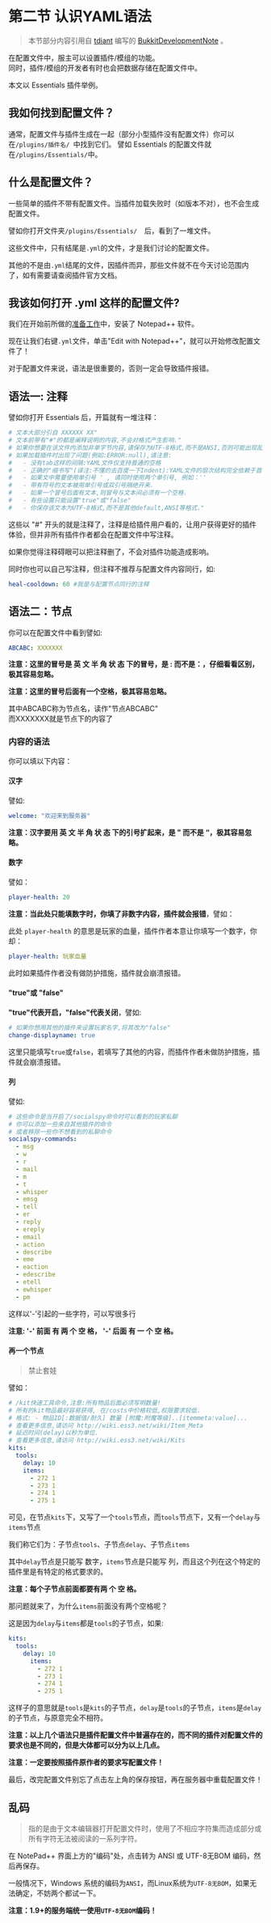 # 第二节 认识YAML语法
> 本节部分内容引用自 [tdiant](https://github.com/tdiant) 编写的 [BukkitDevelopmentNote](https://github.com/tdiant/BukkitDevelopmentNote) 。

在配置文件中，服主可以设置插件/模组的功能。  
同时，插件/模组的开发者有时也会把数据存储在配置文件中。

本文以 Essentials 插件举例。

## 我如何找到配置文件？
通常，配置文件与插件生成在一起（部分小型插件没有配置文件）你可以在`/plugins/插件名/ `中找到它们。 
譬如 Essentials 的配置文件就在`/plugins/Essentials/`中。


## 什么是配置文件？
一些简单的插件不带有配置文件。当插件加载失败时（如版本不对），也不会生成配置文件。

譬如你打开文件夹`/plugins/Essentials/  `后，看到了一堆文件。

这些文件中，只有结尾是`.yml`的文件，才是我们讨论的配置文件。

其他的不是由`.yml`结尾的文件，因插件而异，那些文件就不在今天讨论范围内了，如有需要请查阅插件官方文档。  


## 我该如何打开 .yml 这样的配置文件?
我们在开始前所做的[准备工作](Preparation.md)中，安装了 Notepad++ 软件。

现在让我们右键`.yml`文件，单击"Edit with Notepad++"，就可以开始修改配置文件了！


对于配置文件来说，语法是很重要的，否则一定会导致插件报错。

## 语法一: 注释
譬如你打开 Essentials 后，开篇就有一堆注释：

```yaml
# 文本大部分引自 XXXXXX XX"  
# 文本前带有"#"的都是阐释说明的内容,不会对格式产生影响."  
# 如果你想要在该文件内添加非单字节内容,请保存为UTF-8格式,而不是ANSI,否则可能出现乱码  
# 如果加载插件时出现了问题(例如:ERROR:null),请注意:  
#   - 没有tab这样的间隔:YAML文件仅支持普通的空格  
#   - 正确的"缩书写"(译注:不懂的去百度一下Indent):YAML文件的层次结构完全依赖于首行缩排.  
#   - 如果文中需要使用单引号 ' , 请同时使用两个单引号, 例如：''  
#   - 带有符号的文本被用单引号或双引号隔绝开来.  
#   - 如果一个冒号后面有文本,则冒号与文本间必须有一个空格.  
#   - 有些设置只能设置"true"或"false"  
#   - 你保存该文本为UTF-8格式,而不是其他default,ANSI等格式."  
```

这些以 "#" 开头的就是注释了，注释是给插件用户看的，让用户获得更好的插件体验，但并非所有插件作者都会在配置文件中写注释。

如果你觉得注释碍眼可以把注释删了，不会对插件功能造成影响。

同时你也可以自己写注释，但注释不推荐与配置文件内容同行，如:

```yaml
heal-cooldown: 60 #我是与配置节点同行的注释
```



## 语法二：节点

你可以在配置文件中看到譬如:

```yaml
ABCABC: XXXXXXX  
```

**注意：这里的冒号是 英 文 半 角 状 态 下的冒号，是 : 而不是：，仔细看看区别，极其容易忽略。**

**注意：这里的冒号后面有一个空格，极其容易忽略。**

其中ABCABC称为节点名，读作"节点ABCABC"  
而XXXXXXX就是节点下的内容了  

### 内容的语法

你可以填以下内容：

#### 汉字
譬如:  

```yaml
welcome: "欢迎来到服务器"  
```

**注意：汉字要用 英 文 半 角 状 态 下的引号扩起来，是 " 而不是 “，极其容易忽略。**

#### 数字
譬如：

```yaml
player-health: 20  
```

**注意：当此处只能填数字时，你填了非数字内容，插件就会报错**，譬如：

此处 `player-health` 的意思是玩家的血量，插件作者本意让你填写一个数字，你却：

```yaml
player-health: 玩家血量  
```

此时如果插件作者没有做防护措施，插件就会崩溃报错。


#### "true"或 "false"  
**"true"代表开启，"false"代表关闭**，譬如:  

``` yaml
# 如果你想用其他的插件来设置玩家名字,将其改为"false"
change-displayname: true  
``` 

这里只能填写`true`或`false`，若填写了其他的内容，而插件作者未做防护措施，插件就会崩溃报错。


#### 列
譬如:

```yaml
# 这些命令是当开启了/socialspy命令时可以看到的玩家私聊     
# 你可以添加一些来自其他插件的命令    
# 或者移除一些你不想看到的私聊命令    
socialspy-commands:  
  - msg      
  - w    
  - r  
  - mail  
  - m  
  - t  
  - whisper  
  - emsg  
  - tell  
  - er  
  - reply  
  - ereply  
  - email  
  - action  
  - describe  
  - eme  
  - eaction  
  - edescribe  
  - etell    
  - ewhisper  
  - pm    
```  

这样以'-'引起的一些字符，可以写很多行  

**注意: '-' 前面 有 两 个 空 格，  '-' 后面 有 一 个 空  格。**


#### 再一个节点
> 禁止套娃

譬如：
```yaml  
# /kit快速工具命令,注意:所有物品后面必须写明数量!  
# 所有的kit物品最好容易获得, 在/costs中价格较低,权限要求较低.  
# 格式: - 物品ID[:数据值/耐久] 数量 [附魔:附魔等级]..[itemmeta:value]...  
# 查看更多信息,请访问 http://wiki.ess3.net/wiki/Item_Meta  
# 延迟时间(delay)以秒为单位.  
# 查看更多信息,请访问 http://wiki.ess3.net/wiki/Kits  
kits:  
  tools:  
    delay: 10  
    items:  
      - 272 1  
      - 273 1  
      - 274 1  
      - 275 1  
``` 

可见，在节点`kits`下，又写了一个`tools`节点，而`tools`节点下，又有一个`delay`与`items`节点

我们称它们为：子节点`tools`、子节点`delay`、子节点`items`

其中`delay`节点是只能写 数字，`items`节点是只能写 列，而且这个列在这个特定的插件里是有特定的格式要求的。

**注意：每个子节点前面都要有两 个 空 格。**  

那问题就来了，为什么`items`前面没有两个空格呢？  

这是因为`delay`与`items`都是`tools`的子节点，如果:

```yaml 
kits:
  tools:
    delay: 10
      items:
        - 272 1
        - 273 1
        - 274 1
        - 275 1
``` 

这样子的意思就是`tools`是`kits`的子节点，`delay`是`tools`的子节点，`items`是`delay`的子节点，与原意完全不相符。

**注意：以上几个语法只是插件配置文件中普遍存在的，而不同的插件对配置文件的要求也是不同的，但是大体都可以分为以上几点。**  

**注意：一定要按照插件原作者的要求写配置文件！**  

最后，改完配置文件别忘了点击左上角的保存按钮，再在服务器中重载配置文件！  

## 乱码
> 指的是由于文本编辑器打开配置文件时，使用了不相应字符集而造成部分或所有字符无法被阅读的一系列字符。

在 NotePad++ 界面上方的"编码"处，点击转为 ANSI 或 UTF-8无BOM 编码，然后再保存。

一般情况下，Windows 系统的编码为`ANSI`，而Linux系统为`UTF-8无BOM`，如果无法确定，不妨两个都试一下。

**注意：1.9+的服务端统一使用`UTF-8无BOM`编码！**


